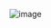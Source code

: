   ![image](https://github.com/creepereye1204/TIL/assets/112455232/f69d3f8e-aa90-4a72-995f-587ded711281)
